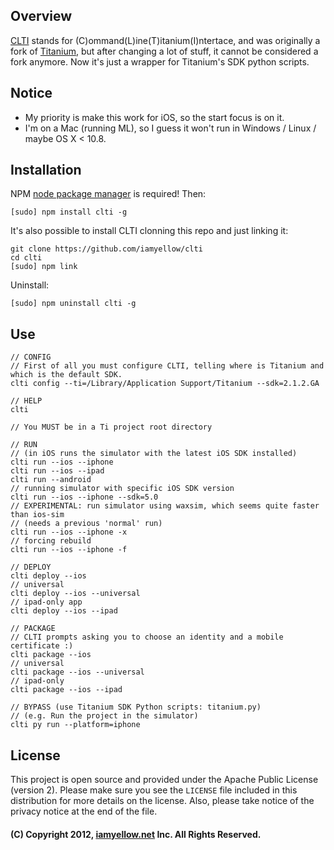 ## Overview

[CLTI](https://github.com/iamyellow/clti) stands for (C)ommand(L)ine(T)itanium(I)ntertace, and was originally a fork of [Titanium](https://github.com/appcelerator/titanium), but after changing a lot of stuff, it cannot be considered a fork anymore. Now it's just a wrapper for Titanium's SDK python scripts.

## Notice

- My priority is make this work for iOS, so the start focus is on it.
- I'm on a Mac (running ML), so I guess it won't run in Windows / Linux / maybe OS X < 10.8.

## Installation

NPM [node package manager](http://npmjs.org) is required! Then:
	
	[sudo] npm install clti -g

It's also possible to install CLTI clonning this repo and just linking it:

	git clone https://github.com/iamyellow/clti
	cd clti
	[sudo] npm link

Uninstall:

	[sudo] npm uninstall clti -g

## Use

	// CONFIG
	// First of all you must configure CLTI, telling where is Titanium and which is the default SDK.
	clti config --ti=/Library/Application Support/Titanium --sdk=2.1.2.GA

	// HELP
	clti 

	// You MUST be in a Ti project root directory

	// RUN
	// (in iOS runs the simulator with the latest iOS SDK installed)
	clti run --ios --iphone
	clti run --ios --ipad
	clti run --android
	// running simulator with specific iOS SDK version
	clti run --ios --iphone --sdk=5.0
	// EXPERIMENTAL: run simulator using waxsim, which seems quite faster than ios-sim
	// (needs a previous 'normal' run)
	clti run --ios --iphone -x
	// forcing rebuild
	clti run --ios --iphone -f

	// DEPLOY
	clti deploy --ios
	// universal
	clti deploy --ios --universal
	// ipad-only app
	clti deploy --ios --ipad

	// PACKAGE
	// CLTI prompts asking you to choose an identity and a mobile certificate :)
	clti package --ios 
	// universal
	clti package --ios --universal
	// ipad-only
	clti package --ios --ipad

	// BYPASS (use Titanium SDK Python scripts: titanium.py)
	// (e.g. Run the project in the simulator)
	clti py run --platform=iphone

## License

This project is open source and provided under the Apache Public License (version 2). Please make sure you see the `LICENSE` file
included in this distribution for more details on the license.  Also, please take notice of the privacy notice at the end of the file.

#### (C) Copyright 2012, [iamyellow.net](http://iamyellow.net) Inc. All Rights Reserved.